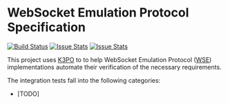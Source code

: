 # WebSocket Emulation Protocol Specification

[![Build Status][build-status-image]][build-status]
[![Issue Stats][pull-requests-image]][pull-requests]
[![Issue Stats][issues-closed-image]][issues-closed]

[build-status-image]: https://travis-ci.org/k3po/specification.wse.svg?branch=develop
[build-status]: https://travis-ci.org/k3po/specification.wse
[pull-requests-image]: http://www.issuestats.com/github/k3po/specification.wse/badge/pr
[pull-requests]: http://www.issuestats.com/github/k3po/specification.wse
[issues-closed-image]: http://www.issuestats.com/github/k3po/specification.wse/badge/issue
[issues-closed]: http://www.issuestats.com/github/k3po/specification.wse

This project uses [K3PO](http://github.com/k3po/k3po) to to help WebSocket Emulation Protocol ([WSE](SPEC.md)) implementations automate their verification of the necessary requirements.

The integration tests fall into the following categories:
 * [TODO]
